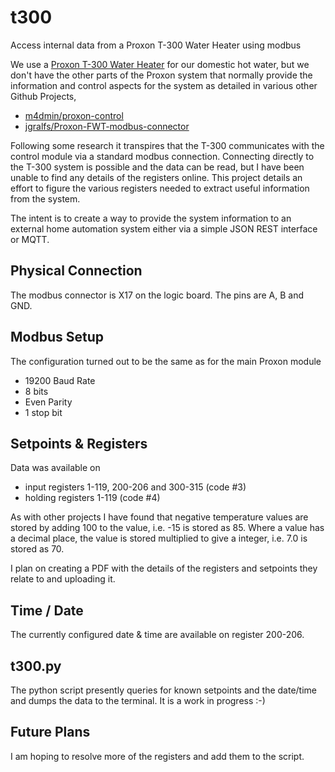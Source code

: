 # t300

Access internal data from a Proxon T-300 Water Heater using modbus

We use a [Proxon T-300 Water Heater](https://www.zimmermann-lueftung.de/komforttechnik/die-proxon-geraete/proxon-t300-trinkwasserwaermepumpe) for our domestic hot water, but we don't have the other parts of the Proxon system that normally provide the information and control aspects for the system as detailed in various other Github Projects,

- [m4dmin/proxon-control](https://github.com/m4dmin/proxon-control)
- [jgralfs/Proxon-FWT-modbus-connector](https://github.com/jgralfs/Proxon-FWT-modbus-connector)

Following some research it transpires that the T-300 communicates with the control module via a standard modbus connection. Connecting directly to the T-300 system is possible and the data can be read, but I have been unable to find any details of the registers online. This project details an effort to figure the various registers needed to extract useful information from the system.

The intent is to create a way to provide the system information to an external home automation system either via a simple JSON REST interface or MQTT.

## Physical Connection

The modbus connector is X17 on the logic board. The pins are A, B and GND.

## Modbus Setup

The configuration turned out to be the same as for the main Proxon module

- 19200 Baud Rate
- 8 bits
- Even Parity
- 1 stop bit

## Setpoints & Registers

Data was available on

- input registers 1-119, 200-206 and 300-315 (code #3)
- holding registers 1-119 (code #4)

As with other projects I have found that negative temperature values are stored by adding 100 to the value, i.e. -15 is stored as 85.
Where a value has a decimal place, the value is stored multiplied to give a integer, i.e. 7.0 is stored as 70.

I plan on creating a PDF with the details of the registers and setpoints they relate to and uploading it.

## Time / Date

The currently configured date & time are available on register 200-206.

## t300.py

The python script presently queries for known setpoints and the date/time and dumps the data to the terminal. It is a work in progress :-)

## Future Plans

I am hoping to resolve more of the registers and add them to the script.
